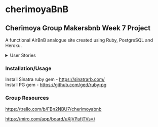 # cherimoyaBnB
## Cherimoya Group Makersbnb Week 7 Project

A functional AirBnB analogue site created using Ruby, PostgreSQL and Heroku. 

<details>
  <summary>User Stories</summary>

  ### User Stories
- As a user, I want to be able to have a home page
- As a user, I want to be able to make (one or more) reservations
- As a user, I want to be able to name my listing
- As a user, I want to be able to list a new space
- As a user, I want to be able to describe my listing
- As a user, I want to be able to set a price when I create a new listing
- As a user, I want to be able to set/post a range of dates for when a space is available
- As a user(owner), dates for which a space has already been booked should not be available for users to book that space
- As a user(owner), dates that have not been confirmed should still be available to book unless the user has confirmed attendance
- As a user, I want to be able to delete a listing
- As a user, I want to be able to hire a space for one or more dates
- As a user, I want to be able to sign out
- As a user, I want to be able to sign in
- As a user, I want to be able to deny a request to book a space
- As a user, I want to be able to establish communications with the owner of a space
- As a user(owner), I want to be able to collect payment through stripe
- As a user, I want to be able to save my details to the website
</details>

### Installation/Usage
Install Sinatra ruby gem - https://sinatrarb.com/<br>
Install PG gem - https://github.com/ged/ruby-pg

### Group Resources

https://trello.com/b/FBn2NBU7/cherimoyabnb

https://miro.com/app/board/uXjVPafjTVs=/
